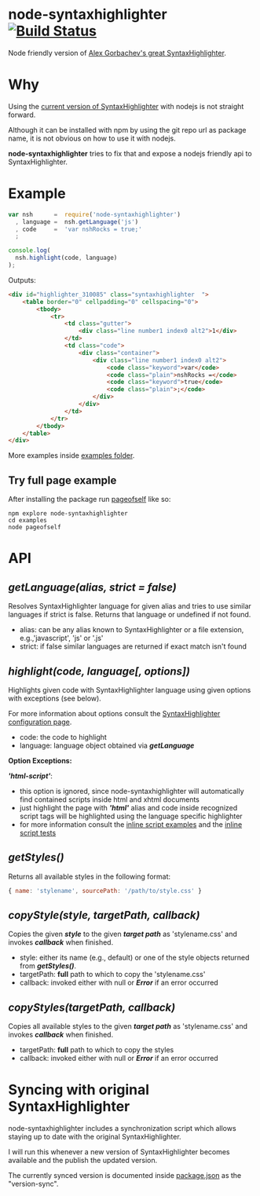 # node-syntaxhighlighter [![Build Status](https://secure.travis-ci.org/thlorenz/node-syntaxhighlighter.svg)](http://travis-ci.org/thlorenz/node-syntaxhighlighter)

Node friendly version of [Alex Gorbachev's great SyntaxHighlighter](http://alexgorbatchev.com/SyntaxHighlighter/).

# Why

Using the [current version of SyntaxHighlighter](https://github.com/alexgorbatchev/SyntaxHighlighter) with nodejs is not straight forward.

Although it can be installed with npm by using the git repo url as package name, it is not obvious on how to use it with nodejs.

**node-syntaxhighlighter** tries to fix that and expose a nodejs friendly api to SyntaxHighlighter. 

# Example

```javascript
var nsh      =  require('node-syntaxhighlighter')
  , language =  nsh.getLanguage('js')
  , code     =  'var nshRocks = true;'
  ;

console.log(
  nsh.highlight(code, language)
);
```

Outputs:

```html
<div id="highlighter_310085" class="syntaxhighlighter  ">
    <table border="0" cellpadding="0" cellspacing="0">
        <tbody>
            <tr>
                <td class="gutter">
                    <div class="line number1 index0 alt2">1</div>
                </td>
                <td class="code">
                    <div class="container">
                        <div class="line number1 index0 alt2">
                            <code class="keyword">var</code>
                            <code class="plain">nshRocks =</code>
                            <code class="keyword">true</code>
                            <code class="plain">;</code>
                        </div>
                    </div>
                </td>
            </tr>
        </tbody>
    </table>
</div>
```

More examples inside [examples folder](./node-syntaxhighlighter/tree/master/examples).

## Try full page example 


After installing the package run [pageofself](./node-syntaxhighlighter/blob/master/examples/pageofself.js) like so:

```shell
npm explore node-syntaxhighlighter
cd examples
node pageofself
```

# API

## *getLanguage(alias, strict = false)*

Resolves SyntaxHighlighter language for given alias and tries to use similar languages if strict is false.
Returns that language or undefined if not found.

- alias: can be any alias known to SyntaxHighlighter or a file extension, e.g.,'javascript', 'js' or '.js'
- strict: if false similar languages are returned if exact match isn't found

## *highlight(code, language[, options])*

Highlights given code with SyntaxHighlighter language using given options with exceptions (see below).

For more information about options consult the [SyntaxHighlighter configuration page](http://alexgorbatchev.com/SyntaxHighlighter/manual/configuration/).

- code: the code to highlight
- language: language object obtained via ***getLanguage***

**Option Exceptions:**

***'html-script'***: 

- this option is ignored, since node-syntaxhighlighter will automatically find contained scripts inside html and xhtml documents
- just highlight the page with ***'html'*** alias and code inside recognized script tags will be highlighted using the language specific highlighter
- for more information consult the [inline script examples](./node-syntaxhighlighter/tree/master/examples/inline-scripts) and the [inline script tests](./node-syntaxhighlighter/blob/master/test/inlinescripts.js)

## *getStyles()*

Returns all available styles in the following format:

```javascript
{ name: 'stylename', sourcePath: '/path/to/style.css' }
```

## *copyStyle(style, targetPath, callback)*

Copies the given ***style*** to the given ***target path*** as 'stylename.css' and invokes ***callback*** when finished.

- style: either its name (e.g., default) or one of the style objects returned from ***getStyles()***.
- targetPath: **full** path to which to copy the 'stylename.css'
- callback: invoked either with null or ***Error*** if an error occurred

## *copyStyles(targetPath, callback)*

Copies all available styles to the given ***target path*** as 'stylename.css' and invokes ***callback*** when finished.

- targetPath: **full** path to which to copy the styles
- callback: invoked either with null or ***Error*** if an error occurred

# Syncing with original SyntaxHighlighter

node-syntaxhighlighter includes a synchronization script which allows staying up to date with the original SyntaxHighlighter.

I will run this whenever a new version of SyntaxHighlighter becomes available and the publish the updated version.

The currently synced version is documented inside [package.json](./node-syntaxhighlighter/blob/master/package.json) as the "version-sync".

